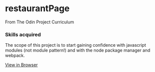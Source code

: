 # restaurantPage
From The Odin Project Curriculum

### Skills acquired
The scope of this project is to start gaining confidence with javascript modules (not module pattern!) and with the node package manager and webpack.

[View in Browser](https://andreaiaia.github.io/restaurantPage/)
